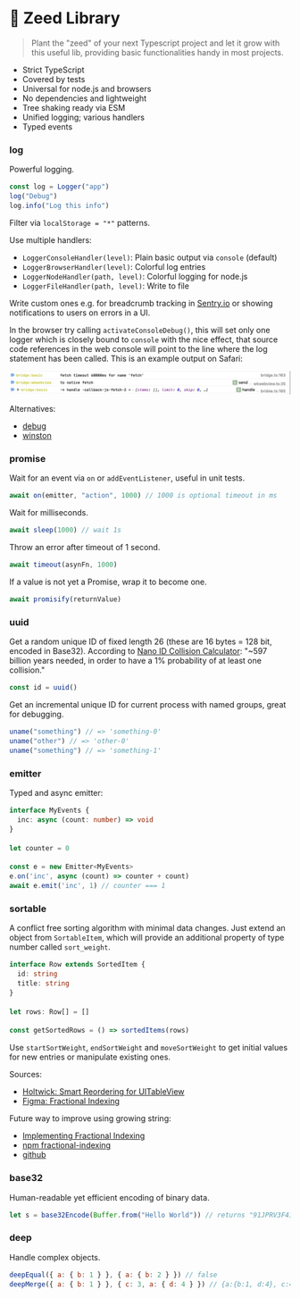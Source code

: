 # 🌱 Zeed Library

> Plant the "zeed" of your next Typescript project and let it grow with this useful lib, providing basic functionalities handy in most projects.

- Strict TypeScript
- Covered by tests
- Universal for node.js and browsers
- No dependencies and lightweight
- Tree shaking ready via ESM
- Unified logging; various handlers
- Typed events

### log

Powerful logging.

```js
const log = Logger("app")
log("Debug")
log.info("Log this info")
```

Filter via `localStorage = "*"` patterns.

Use multiple handlers:

- `LoggerConsoleHandler(level)`: Plain basic output via `console` (default)
- `LoggerBrowserHandler(level)`: Colorful log entries
- `LoggerNodeHandler(path, level)`: Colorful logging for node.js
- `LoggerFileHandler(path, level)`: Write to file

Write custom ones e.g. for breadcrumb tracking in [Sentry.io](https://sentry.io) or showing notifications to users on errors in a UI.

In the browser try calling `activateConsoleDebug()`, this will set only one logger which is closely bound to `console` with the nice effect, that source code references in the web console will point to the line where the log statement has been called. This is an example output on Safari:

<img src=".assets/safari-console.png" style="max-width:100%">

Alternatives:

- [debug](https://github.com/visionmedia/debug)
- [winston](https://github.com/winstonjs/winston)

### promise

Wait for an event via `on` or `addEventListener`, useful in unit tests.

```js
await on(emitter, "action", 1000) // 1000 is optional timeout in ms
```

Wait for milliseconds.

```js
await sleep(1000) // wait 1s
```

Throw an error after timeout of 1 second.

```js
await timeout(asynFn, 1000)
```

If a value is not yet a Promise, wrap it to become one.

```js
await promisify(returnValue)
```

### uuid

Get a random unique ID of fixed length 26 (these are 16 bytes = 128 bit, encoded in Base32). According to [Nano ID Collision Calculator](https://zelark.github.io/nano-id-cc/): "~597 billion years needed, in order to have a 1% probability of at least one collision."

```js
const id = uuid()
```

Get an incremental unique ID for current process with named groups, great for debugging.

```js
uname("something") // => 'something-0'
uname("other") // => 'other-0'
uname("something") // => 'something-1'
```

### emitter

Typed and async emitter:

```ts
interface MyEvents {
  inc: async (count: number) => void
}

let counter = 0

const e = new Emitter<MyEvents>
e.on('inc', async (count) => counter + count)
await e.emit('inc', 1) // counter === 1
```

### sortable

A conflict free sorting algorithm with minimal data changes. Just extend an object from `SortableItem`, which will provide an additional property of type number called `sort_weight`.

```ts
interface Row extends SortedItem {
  id: string
  title: string
}

let rows: Row[] = []

const getSortedRows = () => sortedItems(rows)
```

Use `startSortWeight`, `endSortWeight` and `moveSortWeight` to get initial values for new entries or manipulate existing ones.

Sources:

- [Holtwick: Smart Reordering for UITableView](https://holtwick.de/en/blog/smart-table-reordering)
- [Figma: Fractional Indexing](https://www.figma.com/blog/realtime-editing-of-ordered-sequences/#fractional-indexing)

Future way to improve using growing string:

- [Implementing Fractional Indexing](https://observablehq.com/@dgreensp/implementing-fractional-indexing)
- [npm fractional-indexing](https://www.npmjs.com/package/fractional-indexing)
- [github](https://github.com/rocicorp/fractional-indexing)

### base32

Human-readable yet efficient encoding of binary data.

```js
let s = base32Encode(Buffer.from("Hello World")) // returns "91JPRV3F41BPYWKCCG"
```

### deep

Handle complex objects.

```js
deepEqual({ a: { b: 1 } }, { a: { b: 2 } }) // false
deepMerge({ a: { b: 1 } }, { c: 3, a: { d: 4 } }) // {a:{b:1, d:4}, c:4}
```
